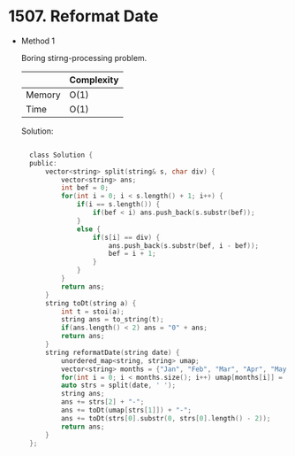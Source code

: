 # 1507. Reformat Date

- Method 1

  Boring stirng-processing problem.

  |        | Complexity |
  | ------ | ---------- |
  | Memory | O(1)       |
  | Time   | O(1)       |

  Solution:

  ```h

    class Solution {
    public:
        vector<string> split(string& s, char div) {
            vector<string> ans;
            int bef = 0;
            for(int i = 0; i < s.length() + 1; i++) {
                if(i == s.length()) {
                    if(bef < i) ans.push_back(s.substr(bef));
                }
                else {
                    if(s[i] == div) {
                        ans.push_back(s.substr(bef, i - bef));
                        bef = i + 1;
                    }
                }
            }
            return ans;
        }
        string toDt(string a) {
            int t = stoi(a);
            string ans = to_string(t);
            if(ans.length() < 2) ans = "0" + ans;
            return ans;
        }
        string reformatDate(string date) {
            unordered_map<string, string> umap;
            vector<string> months = {"Jan", "Feb", "Mar", "Apr", "May", "Jun", "Jul", "Aug", "Sep", "Oct", "Nov", "Dec"};
            for(int i = 0; i < months.size(); i++) umap[months[i]] = to_string(i + 1);
            auto strs = split(date, ' ');
            string ans;
            ans += strs[2] + "-";
            ans += toDt(umap[strs[1]]) + "-";
            ans += toDt(strs[0].substr(0, strs[0].length() - 2));
            return ans;
        }
    };

  ```

<!-- - Method 2

    This is another method.

    | |   Complexity  |
    | ----------- | ----------- |
    |  Memory     | O(n) |
    |      Time       |  O(n) |


    Solution:

    ``` h



    ```

- Additional Knowledge:

    Here are some additional knowledge.



<br> -->
